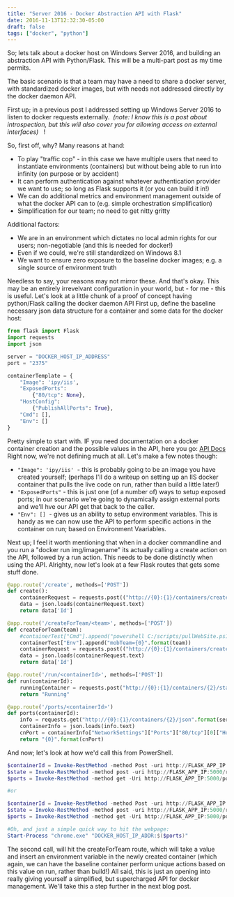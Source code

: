 ```yaml
---
title: "Server 2016 - Docker Abstraction API with Flask"
date: 2016-11-13T12:32:30-05:00
draft: false
tags: ["docker", "python"]
---
```


So; lets talk about a docker host on Windows Server 2016, and building an abstraction API with Python/Flask. This will be a multi-part post as my time permits. 

<!--more-->

The basic scenario is that a team may have a need to share a docker server, with standardized docker images, but with needs not addressed directly by the docker daemon API. 

First up; in a previous post I addressed setting up Windows Server 2016 to listen to docker requests externally.  _(note: I know this is a post about introspection, but this will also cover you for allowing access on external interfaces)_   !

 So, first off, why? Many reasons at hand:

*   To play "traffic cop" - in this case we have multiple users that need to instantiate environments (containers) but without being able to run into infinity (on purpose or by accident)
*   It can perform authentication against whatever authentication provider we want to use; so long as Flask supports it (or you can build it in!)
*   We can do additional metrics and environment management outside of what the docker API can to (e.g. simple orchestration simplification)
*   Simplification for our team; no need to get nitty gritty

Additional factors:

*   We are in an environment which dictates no local admin rights for our users; non-negotiable (and this is needed for docker!)
*   Even if we could, we're still standardized on Windows 8.1
*   We want to ensure zero exposure to the baseline docker images; e.g. a single source of environment truth

Needless to say, your reasons may not mirror these. And that's okay. This may be an entirely irrevelvant configuration in your world, but - for me - this is useful. Let's look at a little chunk of a proof of concept having python/Flask calling the docker daemon API First up, define the baseline necessary json data structure for a container and some data for the docker host:

```python
from flask import Flask
import requests
import json

server = "DOCKER_HOST_IP_ADDRESS"
port = "2375"

containerTemplate = {
    "Image": 'ipy/iis',
    "ExposedPorts":
        {"80/tcp": None},
    "HostConfig":
        {"PublishAllPorts": True},
    "Cmd": [],
    "Env": []
}
```

Pretty simple to start with. IF you need documentation on a docker container creation and the possible values in the API, here you go: [API Docs](https://docs.docker.com/engine/reference/api/docker_remote_api_v1.24/#/create-a-container) Right now, we're not defining much at all. Let's make a few notes though:

*   ```"Image": 'ipy/iis'```  - this is probably going to be an image you have created yourself; (perhaps I'll do a writeup on setting up an IIS docker container that pulls the live code on run, rather than build a little later!)
*   ```"ExposedPorts"``` - this is just one (of a number of) ways to setup exposed ports; in our scenario we're going to dynamically assign external ports and we'll hve our API get that back to the caller.
*   ```"Env": []```  - gives us an ability to setup environment variables. This is handy as we can now use the API to perform specific actions in the container on run; based on Environment Vaariables.

Next up; I feel it worth mentioning that when in a docker commandline and you run a "docker run img/imagename" its actually calling a create action on the API, followed by a run action. This needs to be done distinctly when using the API. Alrighty, now let's look at a few Flask routes that gets some stuff done.

```python
@app.route('/create', methods=['POST'])
def create():
    containerRequest = requests.post(("http://{0}:{1}/containers/create".format(server, port)), json=containerTemplate)
    data = json.loads(containerRequest.text)
    return data['Id']

@app.route('/createForTeam/<team>', methods=['POST'])
def createForTeam(team):
    #containerTest["Cmd"].append("powershell C:/scripts/pullWebSite.ps1 -Team {0}".format(team))
    containerTest["Env"].append("mobTeam={0}".format(team))
    containerRequest = requests.post(("http://{0}:{1}/containers/create".format(server, port)), json=containerTest)
    data = json.loads(containerRequest.text)
    return data['Id']

@app.route('/run/<containerId>', methods=['POST'])
def run(containerId):
    runningContainer = requests.post("http://{0}:{1}/containers/{2}/start".format(server, port, containerId))
    return "Running"

@app.route('/ports/<containerId>')
def ports(containerId):
    info = requests.get("http://{0}:{1}/containers/{2}/json".format(server, port, containerId))
    containerInfo = json.loads(info.text)
    cnPort = containerInfo["NetworkSettings"]["Ports"]["80/tcp"][0]["HostPort"]
    return "{0}".format(cnPort)
```

And now; let's look at how we'd call this from PowerShell.

```powershell
$containerId = Invoke-RestMethod -method Post -uri http://FLASK_APP_IP:5000/create
$state = Invoke-RestMethod -method post -uri http://FLASK_APP_IP:5000/run/$($containerId)
$ports = Invoke-RestMethod -method get -Uri http://FLASK_APP_IP:5000/ports/$($containerId)

#or

$containerId = Invoke-RestMethod -method Post -uri http://FLASK_APP_IP:5000/createForTeam/teamNameVariable
$state = Invoke-RestMethod -method post -uri http://FLASK_APP_IP:5000/run/$($containerId)
$ports = Invoke-RestMethod -method get -Uri http://FLASK_APP_IP:5000/ports/$($containerId)

#Oh, and just a simple quick way to hit the webpage:
Start-Process "chrome.exe" "DOCKER_HOST_IP_ADDR:$($ports)"
```

The second call, will hit the createForTeam route, which will take a value and insert an environment variable in the newly created container (which again, we can have the baseline container perform unique actions based on this value on run, rather than build!) All said, this is just an opening into really giving yourself a simplified, but supercharged API for docker management. We'll take this a step further in the next blog post.